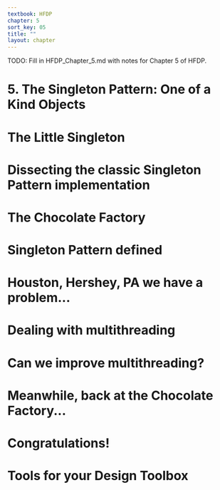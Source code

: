 ```yaml
---
textbook: HFDP
chapter: 5
sort_key: 05
title: ""
layout: chapter
---
```


<div style="display:none;"> https://ucsb-cs56-pconrad.github.io/hfdp/HFDP_Chapter_5/ </div>


TODO: Fill in HFDP_Chapter_5.md with notes for Chapter 5 of HFDP.


# 5. The Singleton Pattern: One of a Kind Objects

# The Little Singleton

# Dissecting the classic Singleton Pattern implementation

# The Chocolate Factory

# Singleton Pattern defined

# Houston, Hershey, PA we have a problem...

# Dealing with multithreading

# Can we improve multithreading?

# Meanwhile, back at the Chocolate Factory...

# Congratulations!

# Tools for your Design Toolbox

<div style="display:none;"> https://ucsb-cs56-pconrad.github.io/hfdp/HFDP_Chapter_5/ </div>
